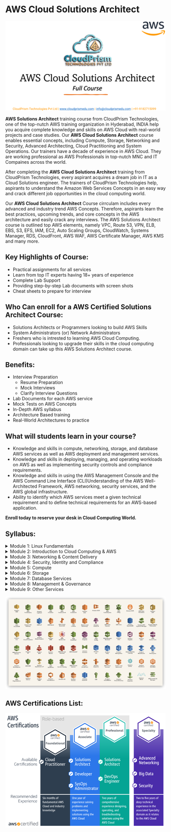# AWS Cloud Solutions Architect

![aws-aolutions-architec](Images/aws-solutions-architect.png)

**AWS Solutions Architect** training course from CloudPrism Technologies, one of the top-nutch AWS training organization in Hyderabad, INDIA help you acquire complete knowledge and skills on AWS Cloud with real-world projects and case studies. Our **AWS Cloud Solutions Architect** course enables essential concepts, including Compute, Storage, Networking and Security, Advanced Architecting, Cloud Practitioning and System Operations. Our trainers have a decade of experience in AWS Cloud. They are working professional as AWS Professionals in top-nutch MNC and IT Compaines across the world.

After completing the **AWS Cloud Solutions Architect** training from CloudPrism Technologies, every aspirant acquires a dream job in IT as a Cloud Solutions engineer. The trainers of CloudPrism Technologies help, aspirants to understand the Amazon Web Services Concepts in an easy way and crack different job opportunities in the cloud computing world. 

Our **AWS Cloud Solutions Architect** Course cirrculam includes every advanced and industry trend AWS Concepts. Therefore, aspirants learn the best practices, upcoming trends, and core concepts in the AWS architecture and easily crack any interviews. The AWS Solutions Architect course is outlined top AWS elements, namely VPC, Route 53, VPN, ELB, EBS, S3, EFS, IAM, EC2, Auto Scaling Groups, CloudWatch, Systems Manager, RDS, CloudFront, AWS WAF, AWS Certificate Manager, AWS KMS and many more.

## Key Highlights of Course:

-   Practical assignments for all services
-   Learn from top IT experts having 18+ years of experience
-   Complete Lab Support
-   Providing step-by-step Lab documents with screen shots
-   Cheat sheets to prepare for interview

## Who Can enroll for a AWS Certified Solutions Architect Course:

-   Solutions Architects or Programmers looking to build AWS Skills
-   System Administrators (or) Network Administrators
-   Freshers who is intrested to learning AWS Cloud Computing.
-   Professionals looking to upgrade their skills in the cloud computing domain can take up this AWS Solutions Architect course.

## Benefits:

-   Interview Preparation   
    -   Resume Preparation
    -   Mock Interviews
    -   Clarify Interview Questions
-   Lab Documents for each AWS service
-   Mock Tests on AWS Concepts
-   In-Depth AWS syllabus
-   Architecture Based training
-   Real-World Architectures to practice

## What will students learn in your course?

-   Knowledge and skills in compute, networking, storage, and database AWS services as well as AWS deployment and management services.
-   Knowledge and skills in deploying, managing, and operating workloads on AWS as well as implementing security controls and compliance requirements.
-   Knowledge and skills in using the AWS Management Console and the AWS Command Line Interface (CLI)Understanding of the AWS Well-Architected Framework, AWS networking, security services, and the AWS global infrastructure.
-   Ability to identify which AWS services meet a given technical requirement and to define technical requirements for an AWS-based application.

**Enroll today to reserve your desk in Cloud Computing World.**

## Syllabus:

<details>
    <summary>Module 1: Linux Fundamentals</summary>

    -   Overview of basics commands
    -   vim editor modes
    -   Filesystem Hierarchy - Basic Concepts
    -   File and Directories Creation
    -   Filter commands (head, tail, more, less)
    -   Creating, Modifyin and Deleting users and groups
    -   important files related
    -   Linux Permissions
    -   Software Management
    -   Yum Commands
    -   Services and Daemons
    -   Different Runlevels
</details>
<details>
    <summary>Module 2: Introduction to Cloud Computing & AWS</summary>

    -   What is Cloud Computing?
    -   Features and Benefits of Cloud Computing
    -   Types Of Cloud Computing Deployment Models
    -   Types of Cloud Computing Services
    -   Features Of AWS
    -   Describe about Various Services in AWS
    -   Global Infrastructure
    -   Create a free tier account in AWS and onboarding
    -   Introduction AWS Management Console
</details>
<details>
    <summary>Module 3: Networking & Content Delivery</summary>

    -   Networking Concepts
    -   AWS Networking Services
    -   Undersatnding AWS Implementation
    -   Amazon VPC
    -   AWS Transit Gateway
    -   AWS Direct Connect
    -   AWS Site-to-Site VPN
    -   AWS Client VPN
    -   AWS Cloud Map
    -   Amazon CloudFront
    -   Amazon Route 53
</details>
<details>
    <summary>Module 4: Security, Identity and Compliance</summary>
    
    -   AWS Identity and Access Management (IAM)
    -   AWS Directory Service
    -   AWS Firewall Manager
    -   AWS Network Firewall
    -   AWS Security Hub
    -   AWS WAF
    -   AWS Shield
</details>
<details>
    <summary>Module 5: Compute</summary>
    
    -   Amazon EC2
    -   Amazon EC2 Image Builder
    -   Auto Scaling Groups
    -   ELB
</details>
<details>
    <summary>Module 6: Storage</summary>
    
    -   Amazon S3
    -   AWS Backup
    -   Amazon EBS
    -   Amazon EFS
</details>
<details>
    <summary>Module 7: Database Services</summary>
    
    -   Amazon RDS
    -   Amazon DynamoDB
    -   Amazon ElasticCache
</details>
<details>
    <summary>Module 8: Management & Governance</summary>
    
    -   Amazon CloudWatch
    -   AWS CloudTrail
    -   AWS Control Tower
    -   AWS Organizations
    -   AWS Systems Manager
    -   AWS Trusted Advisor
</details>
<details>
    <summary>Module 9: Other Services</summary>

    -   Amazon SNS
    -   Amazon SQS 
</details>

![aws-services-list](Images/AWS-list.png)

## AWS Certifications List:

![aws-certifications](Images/AWS-Cerfified.png)
